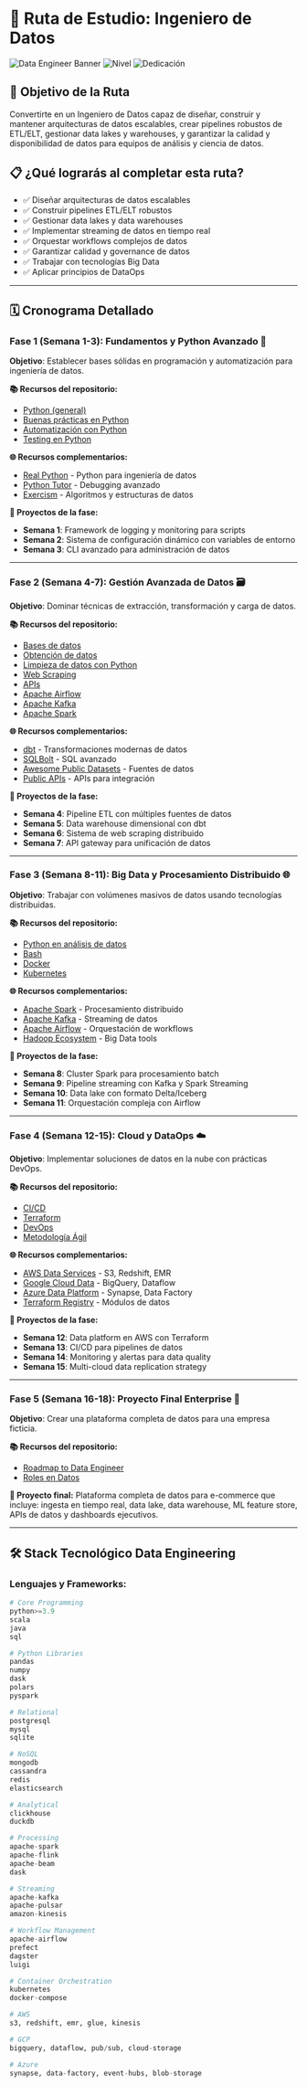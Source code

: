 # 🔧 Ruta de Estudio: Ingeniero de Datos

![Data Engineer Banner](https://img.shields.io/badge/Duración-20--24%20semanas-blue) ![Nivel](https://img.shields.io/badge/Nivel-Intermedio%20a%20Avanzado-red) ![Dedicación](https://img.shields.io/badge/Dedicación-20--25h%2Fsemana-orange)

## 🎯 Objetivo de la Ruta

Convertirte en un Ingeniero de Datos capaz de diseñar, construir y mantener arquitecturas de datos escalables, crear pipelines robustos de ETL/ELT, gestionar data lakes y warehouses, y garantizar la calidad y disponibilidad de datos para equipos de análisis y ciencia de datos.

## 📋 ¿Qué lograrás al completar esta ruta?

- ✅ Diseñar arquitecturas de datos escalables
- ✅ Construir pipelines ETL/ELT robustos
- ✅ Gestionar data lakes y data warehouses
- ✅ Implementar streaming de datos en tiempo real
- ✅ Orquestar workflows complejos de datos
- ✅ Garantizar calidad y governance de datos
- ✅ Trabajar con tecnologías Big Data
- ✅ Aplicar principios de DataOps

---

## 🗓️ Cronograma Detallado

### **Fase 1 (Semana 1-3): Fundamentos y Python Avanzado** 🐍

**Objetivo**: Establecer bases sólidas en programación y automatización para ingeniería de datos.

**📚 Recursos del repositorio:**
- [Python (general)](../1_Fundamentos/Python.pdf)
- [Buenas prácticas en Python](../1_Fundamentos/Buenas_practicas_Python.pdf)
- [Automatización con Python](../1_Fundamentos/Automatizacion_Python.pdf)
- [Testing en Python](../1_Fundamentos/Testing_en_Python.pdf)

**🌐 Recursos complementarios:**
- [Real Python](https://realpython.com) - Python para ingeniería de datos
- [Python Tutor](https://pythontutor.com/) - Debugging avanzado
- [Exercism](https://exercism.org/) - Algoritmos y estructuras de datos

**🎯 Proyectos de la fase:**
- **Semana 1**: Framework de logging y monitoring para scripts
- **Semana 2**: Sistema de configuración dinámico con variables de entorno
- **Semana 3**: CLI avanzado para administración de datos

---

### **Fase 2 (Semana 4-7): Gestión Avanzada de Datos** 🗃️

**Objetivo**: Dominar técnicas de extracción, transformación y carga de datos.

**📚 Recursos del repositorio:**
- [Bases de datos](../2_Gestion_Datos/Bases_de_datos.pdf)
- [Obtención de datos](../2_Gestion_Datos/Obtencion_datos.pdf)
- [Limpieza de datos con Python](../2_Gestion_Datos/Limpieza_datos_Python.pdf)
- [Web Scraping](../2_Gestion_Datos/Web_Scraping.pdf)
- [APIs](../2_Gestion_Datos/APIs.pdf)
- [Apache Airflow](../2_Gestion_Datos/Airflow.pdf) 
- [Apache Kafka](../2_Gestion_Datos/Kafka.pdf) 
- [Apache Spark](../2_Gestion_Datos/Spark.pdf) 

**🌐 Recursos complementarios:**
- [dbt](https://www.getdbt.com/) - Transformaciones modernas de datos
- [SQLBolt](https://sqlbolt.com/) - SQL avanzado
- [Awesome Public Datasets](https://github.com/awesomedata/awesome-public-datasets) - Fuentes de datos
- [Public APIs](https://github.com/public-apis/public-apis) - APIs para integración

**🎯 Proyectos de la fase:**
- **Semana 4**: Pipeline ETL con múltiples fuentes de datos
- **Semana 5**: Data warehouse dimensional con dbt
- **Semana 6**: Sistema de web scraping distribuido
- **Semana 7**: API gateway para unificación de datos

---

### **Fase 3 (Semana 8-11): Big Data y Procesamiento Distribuido** 🌐

**Objetivo**: Trabajar con volúmenes masivos de datos usando tecnologías distribuidas.

**📚 Recursos del repositorio:**
- [Python en análisis de datos](../3_Analisis_Visualizacion/Python_Analisis_Datos.pdf)
- [Bash](../6_Desarrollo/Bash.pdf)
- [Docker](../6_Desarrollo/Docker.pdf)
- [Kubernetes](../6_Desarrollo/Kubernetes.pdf)

**🌐 Recursos complementarios:**
- [Apache Spark](https://spark.apache.org/) - Procesamiento distribuido
- [Apache Kafka](https://kafka.apache.org/) - Streaming de datos
- [Apache Airflow](https://airflow.apache.org/) - Orquestación de workflows
- [Hadoop Ecosystem](https://hadoop.apache.org/) - Big Data tools

**🎯 Proyectos de la fase:**
- **Semana 8**: Cluster Spark para procesamiento batch
- **Semana 9**: Pipeline streaming con Kafka y Spark Streaming
- **Semana 10**: Data lake con formato Delta/Iceberg
- **Semana 11**: Orquestación compleja con Airflow

---

### **Fase 4 (Semana 12-15): Cloud y DataOps** ☁️

**Objetivo**: Implementar soluciones de datos en la nube con prácticas DevOps.

**📚 Recursos del repositorio:**
- [CI/CD](../6_Desarrollo/CICD.pdf)
- [Terraform](../6_Desarrollo/Terraform.pdf)
- [DevOps](../6_Desarrollo/DevOps.pdf)
- [Metodología Ágil](../7_Carrera/Metodologia_Agil.pdf)

**🌐 Recursos complementarios:**
- [AWS Data Services](https://aws.amazon.com/big-data/) - S3, Redshift, EMR
- [Google Cloud Data](https://cloud.google.com/products/data-analytics) - BigQuery, Dataflow
- [Azure Data Platform](https://azure.microsoft.com/en-us/products/category/analytics) - Synapse, Data Factory
- [Terraform Registry](https://registry.terraform.io/) - Módulos de datos

**🎯 Proyectos de la fase:**
- **Semana 12**: Data platform en AWS con Terraform
- **Semana 13**: CI/CD para pipelines de datos
- **Semana 14**: Monitoring y alertas para data quality
- **Semana 15**: Multi-cloud data replication strategy

---

### **Fase 5 (Semana 16-18): Proyecto Final Enterprise** 🏢

**Objetivo**: Crear una plataforma completa de datos para una empresa ficticia.

**📚 Recursos del repositorio:**
- [Roadmap to Data Engineer](../5_Roadmaps/Roadmap_Data_Engineer.pdf)
- [Roles en Datos](../7_Carrera/Roles_en_Datos.pdf)

**🎯 Proyecto final:**
Plataforma completa de datos para e-commerce que incluye: ingesta en tiempo real, data lake, data warehouse, ML feature store, APIs de datos y dashboards ejecutivos.

---

## 🛠️ Stack Tecnológico Data Engineering

### Lenguajes y Frameworks:
```python
# Core Programming
python>=3.9
scala
java
sql

# Python Libraries
pandas
numpy
dask
polars
pyspark

# Relational
postgresql
mysql
sqlite

# NoSQL
mongodb
cassandra
redis
elasticsearch

# Analytical
clickhouse
duckdb

# Processing
apache-spark
apache-flink
apache-beam
dask

# Streaming
apache-kafka
apache-pulsar
amazon-kinesis

# Workflow Management
apache-airflow
prefect
dagster
luigi

# Container Orchestration
kubernetes
docker-compose

# AWS
s3, redshift, emr, glue, kinesis

# GCP
bigquery, dataflow, pub/sub, cloud-storage

# Azure
synapse, data-factory, event-hubs, blob-storage